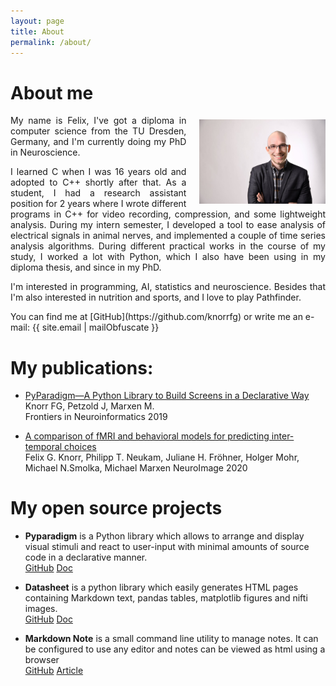 ```yaml
---
layout: page
title: About
permalink: /about/
---
```


# About me

<div style="text-align: justify">
<img src="/assets/img/portrait.jpg" width="40%" height="40%"
    style="float: right; padding-left: 1.5em; padding-top: 0.5em"/>

<p>
My name is Felix, I've got a diploma in computer science from the TU Dresden,
Germany, and I'm currently doing my PhD in Neuroscience.
</p>
<p>
I learned C when I was 16 years old and adopted to C++ shortly after that. As a
student, I had a research assistant position for 2 years where I wrote
different programs in C++ for video recording, compression, and some
lightweight analysis. During my intern semester, I developed a tool to ease
analysis of electrical signals in animal nerves, and implemented a couple of
time series analysis algorithms. During different practical works in the course
of my study, I worked a lot with Python, which I also have been using in my
diploma thesis, and since in my PhD.
</p>
<p>
I'm interested in programming, AI, statistics and neuroscience. Besides that
I'm also interested in nutrition and sports, and I love to play Pathfinder.</p>
</div>
You can find me at [GitHub](https://github.com/knorrfg) or write me an e-mail: 
{{ site.email | mailObfuscate }}

# My publications:

* [PyParadigm—A Python Library to Build Screens in a Declarative Way](https://www.frontiersin.org/articles/10.3389/fninf.2019.00059/full)  
    Knorr FG, Petzold J, Marxen M.  
    Frontiers in Neuroinformatics 2019

* [A comparison of fMRI and behavioral models for predicting inter-temporal choices](https://www.sciencedirect.com/science/article/pii/S105381192030121X)  
  Felix G. Knorr, Philipp T. Neukam, Juliane H. Fröhner, Holger Mohr, Michael N.Smolka, Michael Marxen
  NeuroImage 2020

# My open source projects

* **Pyparadigm** is a Python library which allows to arrange and display visual
  stimuli and react to user-input with minimal amounts of source code in a 
  declarative manner.  
  [GitHub](https://github.com/knorrfg/pyparadigm) [Doc](https://pyparadigm.readthedocs.org)

* **Datasheet** is a python library which easily generates HTML pages containing
  Markdown text, pandas tables, matplotlib figures and nifti images.  
  [GitHub](https://github.com/knorrfg/datasheet) [Doc](https://datasheet.readthedocs.org)

* **Markdown Note** is a small command line utility to manage notes. It can be
	configured to use any editor and notes can be viewed as html using a
	browser  
	[GitHub](https://github.com/KnorrFG/markdown_note) [Article](/mdn)
